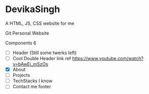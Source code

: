 # DevikaSingh
A HTML, JS, CSS website for me

Git Personal Website

Components 6
- [ ] Header (Still some twerks left)
- [ ] Cool Double Header link ref https://www.youtube.com/watch?v=bAwEj_mSzOs
- [x] About
- [ ] Projects
- [ ] TechStacks I know
- [ ] Contact me footer
